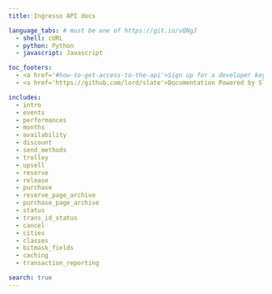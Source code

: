 ```yaml
---
title: Ingresso API docs

language_tabs: # must be one of https://git.io/vQNgJ
  - shell: cURL
  - python: Python
  - javascript: Javascript

toc_footers:
  - <a href='#how-to-get-access-to-the-api'>Sign up for a developer key</a>
  - <a href='https://github.com/lord/slate'>Documentation Powered by Slate</a>

includes:
  - intro
  - events
  - performances
  - months
  - availability
  - discount
  - send_methods
  - trolley
  - upsell
  - reserve
  - release
  - purchase
  - reserve_page_archive
  - purchase_page_archive
  - status
  - trans_id_status
  - cancel
  - cities
  - classes
  - bitmask_fields
  - caching
  - transaction_reporting

search: true
---
```

